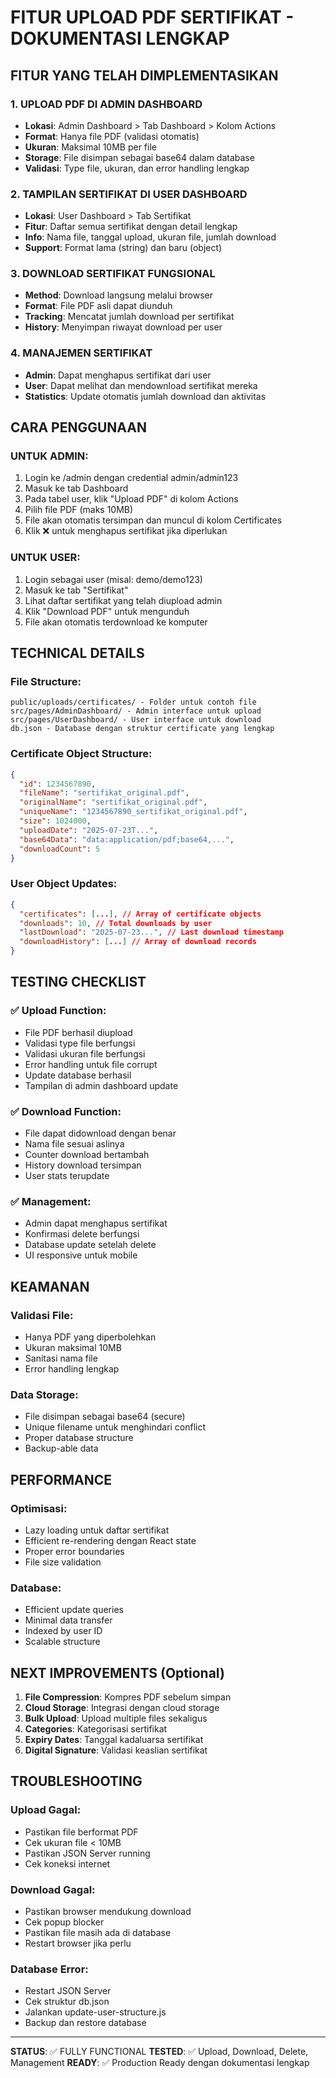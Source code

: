 # FITUR UPLOAD PDF SERTIFIKAT - DOKUMENTASI LENGKAP

## FITUR YANG TELAH DIMPLEMENTASIKAN

### 1. UPLOAD PDF DI ADMIN DASHBOARD
- **Lokasi**: Admin Dashboard > Tab Dashboard > Kolom Actions
- **Format**: Hanya file PDF (validasi otomatis)
- **Ukuran**: Maksimal 10MB per file
- **Storage**: File disimpan sebagai base64 dalam database
- **Validasi**: Type file, ukuran, dan error handling lengkap

### 2. TAMPILAN SERTIFIKAT DI USER DASHBOARD
- **Lokasi**: User Dashboard > Tab Sertifikat
- **Fitur**: Daftar semua sertifikat dengan detail lengkap
- **Info**: Nama file, tanggal upload, ukuran file, jumlah download
- **Support**: Format lama (string) dan baru (object)

### 3. DOWNLOAD SERTIFIKAT FUNGSIONAL
- **Method**: Download langsung melalui browser
- **Format**: File PDF asli dapat diunduh
- **Tracking**: Mencatat jumlah download per sertifikat
- **History**: Menyimpan riwayat download per user

### 4. MANAJEMEN SERTIFIKAT
- **Admin**: Dapat menghapus sertifikat dari user
- **User**: Dapat melihat dan mendownload sertifikat mereka
- **Statistics**: Update otomatis jumlah download dan aktivitas

## CARA PENGGUNAAN

### UNTUK ADMIN:
1. Login ke /admin dengan credential admin/admin123
2. Masuk ke tab Dashboard
3. Pada tabel user, klik "Upload PDF" di kolom Actions
4. Pilih file PDF (maks 10MB)
5. File akan otomatis tersimpan dan muncul di kolom Certificates
6. Klik ❌ untuk menghapus sertifikat jika diperlukan

### UNTUK USER:
1. Login sebagai user (misal: demo/demo123)
2. Masuk ke tab "Sertifikat" 
3. Lihat daftar sertifikat yang telah diupload admin
4. Klik "Download PDF" untuk mengunduh
5. File akan otomatis terdownload ke komputer

## TECHNICAL DETAILS

### File Structure:
```
public/uploads/certificates/ - Folder untuk contoh file
src/pages/AdminDashboard/ - Admin interface untuk upload
src/pages/UserDashboard/ - User interface untuk download
db.json - Database dengan struktur certificate yang lengkap
```

### Certificate Object Structure:
```json
{
  "id": 1234567890,
  "fileName": "sertifikat_original.pdf",
  "originalName": "sertifikat_original.pdf", 
  "uniqueName": "1234567890_sertifikat_original.pdf",
  "size": 1024000,
  "uploadDate": "2025-07-23T...",
  "base64Data": "data:application/pdf;base64,...",
  "downloadCount": 5
}
```

### User Object Updates:
```json
{
  "certificates": [...], // Array of certificate objects
  "downloads": 10, // Total downloads by user
  "lastDownload": "2025-07-23...", // Last download timestamp
  "downloadHistory": [...] // Array of download records
}
```

## TESTING CHECKLIST

### ✅ Upload Function:
- File PDF berhasil diupload
- Validasi type file berfungsi
- Validasi ukuran file berfungsi
- Error handling untuk file corrupt
- Update database berhasil
- Tampilan di admin dashboard update

### ✅ Download Function:
- File dapat didownload dengan benar
- Nama file sesuai aslinya
- Counter download bertambah
- History download tersimpan
- User stats terupdate

### ✅ Management:
- Admin dapat menghapus sertifikat
- Konfirmasi delete berfungsi
- Database update setelah delete
- UI responsive untuk mobile

## KEAMANAN

### Validasi File:
- Hanya PDF yang diperbolehkan
- Ukuran maksimal 10MB
- Sanitasi nama file
- Error handling lengkap

### Data Storage:
- File disimpan sebagai base64 (secure)
- Unique filename untuk menghindari conflict
- Proper database structure
- Backup-able data

## PERFORMANCE

### Optimisasi:
- Lazy loading untuk daftar sertifikat
- Efficient re-rendering dengan React state
- Proper error boundaries
- File size validation

### Database:
- Efficient update queries
- Minimal data transfer
- Indexed by user ID
- Scalable structure

## NEXT IMPROVEMENTS (Optional)

1. **File Compression**: Kompres PDF sebelum simpan
2. **Cloud Storage**: Integrasi dengan cloud storage
3. **Bulk Upload**: Upload multiple files sekaligus
4. **Categories**: Kategorisasi sertifikat
5. **Expiry Dates**: Tanggal kadaluarsa sertifikat
6. **Digital Signature**: Validasi keaslian sertifikat

## TROUBLESHOOTING

### Upload Gagal:
- Pastikan file berformat PDF
- Cek ukuran file < 10MB
- Pastikan JSON Server running
- Cek koneksi internet

### Download Gagal:
- Pastikan browser mendukung download
- Cek popup blocker
- Pastikan file masih ada di database
- Restart browser jika perlu

### Database Error:
- Restart JSON Server
- Cek struktur db.json
- Jalankan update-user-structure.js
- Backup dan restore database

---

**STATUS**: ✅ FULLY FUNCTIONAL
**TESTED**: ✅ Upload, Download, Delete, Management
**READY**: ✅ Production Ready dengan dokumentasi lengkap
